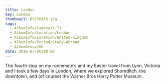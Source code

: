 ```yaml
---
title: London
key: London
thumbnail: DSCF6435.jpg
tags:
  - AlbumInfo/Camera/X-T1
  - AlbumInfo/Location/London
  - AlbumInfo/Location/United-Kingdom
  - AlbumInfo/Period/Study-Abroad
  - AlbumGroup/UK
date: 2016-07-26T00:00
---
```

The fourth stop on my roommate’s and my Easter travel from Lyon, Victoria and I took a few days in London, where we explored Shoreditch, the downtown, and (of course) the Warner Bros Harry Potter Museum.
